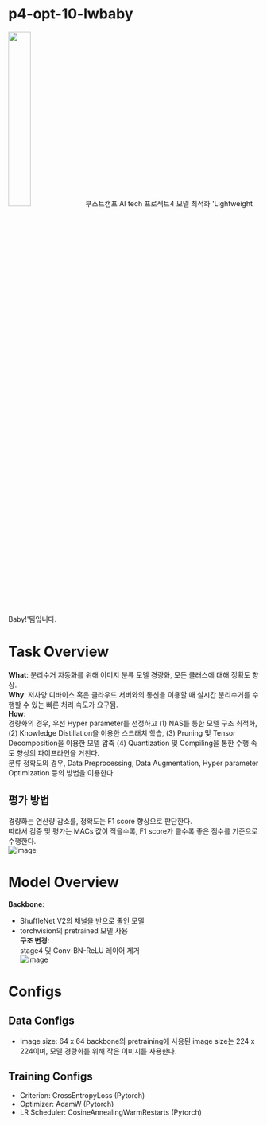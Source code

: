 # p4-opt-10-lwbaby
  <img src=https://user-images.githubusercontent.com/56903243/119317896-99c62680-bcb3-11eb-8495-a3372fabd656.jpg width = 30%>
부스트캠프 AI tech 프로젝트4 모델 최적화 'Lightweight Baby!'팀입니다.

# Task Overview
**What**: 분리수거 자동화를 위해 이미지 분류 모델 경량화, 모든 클래스에 대해 정확도 향상.  
**Why**: 저사양 디바이스 혹은 클라우드 서버와의 통신을 이용할 때 실시간 분리수거를 수행할 수 있는 빠른 처리 속도가 요구됨.  
**How**:  
 경량화의 경우, 우선 Hyper parameter를 선정하고 (1) NAS를 통한 모델 구조 최적화, (2) Knowledge Distillation을 이용한 스크래치 학습, (3) Pruning 및 Tensor Decomposition을 이용한 모델 압축 (4) Quantization 및 Compiling을 통한 수행 속도 향상의 파이프라인을 거친다.  
 분류 정확도의 경우, Data Preprocessing, Data Augmentation, Hyper parameter Optimization 등의 방법을 이용한다.

## 평가 방법
경량화는 연산량 감소를, 정확도는 F1 score 향상으로 판단한다.  
따라서 검증 및 평가는 MACs 값이 작을수록, F1 score가 클수록 좋은 점수를 기준으로 수행한다.  
![image](https://user-images.githubusercontent.com/66929142/122687740-f2f18d80-d252-11eb-964d-71dcf7f57c8e.png)

# Model Overview
**Backbone**:  
- ShuffleNet V2의 채널을 반으로 줄인 모델  
- torchvision의 pretrained 모델 사용  
**구조 변경**:  
stage4 및 Conv-BN-ReLU 레이어 제거  
![image](https://user-images.githubusercontent.com/66929142/122687812-5e3b5f80-d253-11eb-967c-ceb62cb879ab.png)

# Configs
## Data Configs
- Image size: 64 x 64 
backbone의 pretraining에 사용된 image size는 224 x 224이며, 모델 경량화를 위해 작은 이미지를 사용한다.
## Training Configs
-	Criterion: CrossEntropyLoss (Pytorch)
-	Optimizer: AdamW (Pytorch)
-	LR Scheduler: CosineAnnealingWarmRestarts (Pytorch)
